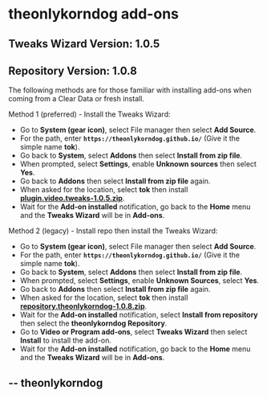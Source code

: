 # theonlykorndog add-ons
## Tweaks Wizard Version: 1.0.5
## Repository Version:    1.0.8

The following methods are for those familiar with installing add-ons when coming from a Clear Data or fresh install. 

Method 1 (preferred) - Install the Tweaks Wizard:

<p align="left">
  <ul>
    <li>Go to <strong>System (gear icon)</strong>, select File manager</strong> then select <strong>Add Source</strong>.</li>
    <li>For the path, enter <strong><code>https://theonlykorndog.github.io/</code></strong> (Give it the simple name <strong>tok</strong>).</li>
    <li>Go back to <strong>System</strong>, select <strong>Addons</strong> then select <strong>Install from zip file</strong>.</li>
    <li>When prompted, select <strong>Settings</strong>, enable <strong>Unknown sources</strong> then select <strong>Yes</strong>.</li>
    <li>Go back to <strong>Addons</strong> then select <strong>Install from zip file</strong> again.</li>
    <li>When asked for the location, select <strong>tok</strong> then install <strong><a href="plugin.video.tweaks-1.0.5.zip">plugin.video.tweaks-1.0.5.zip</a></strong>.</li>
    <li>Wait for the <strong>Add-on installed</strong> notification, go back to the <strong>Home</strong> menu and the <strong>Tweaks Wizard</strong> will be in <strong>Add-ons</strong>.</li>
  </ul>
</p>


Method 2 (legacy) - Install repo then install the Tweaks Wizard:

<p align="left">
  <ul>
    <li>Go to <strong>System (gear icon)</strong>, select File manager</strong> then select <strong>Add Source</strong>.</li>
    <li>For the path, enter <strong><code>https://theonlykorndog.github.io/</code></strong> (Give it the simple name <strong>tok</strong>).</li>
    <li>Go back to <strong>System</strong>, select <strong>Addons</strong> then select <strong>Install from zip file</strong>.</li>
    <li>When prompted, select <strong>Settings</strong>, enable <strong>Unknown Sources</strong>, select <strong>Yes</strong>.</li>
    <li>Go back to <strong>Addons</strong> then select <strong>Install from zip file</strong> again.</li>
    <li>When asked for the location, select <strong>tok</strong> then install <strong><a href="repository.theonlykorndog-1.0.8.zip">repository.theonlykorndog-1.0.8.zip</a></strong>.</li>
    <li>Wait for the <strong>Add-on installed</strong> notification, select <strong>Install from repository</strong> then select the <strong>theonlykorndog Repository</strong>.</li>
    <li>Go to <strong>Video or Program add-ons</strong>, select <strong>Tweaks Wizard</strong> then select <strong>Install</strong> to install the add-on.</li>
    <li>Wait for the <strong>Add-on installed</strong> notification, go back to the <strong>Home</strong> menu and the <strong>Tweaks Wizard</strong> will be in <strong>Add-ons</strong>.</li>
  </ul>
</p>

## -- theonlykorndog

